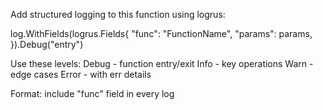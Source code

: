 Add structured logging to this function using logrus:

log.WithFields(logrus.Fields{
  "func": "FunctionName",
  "params": params,
}).Debug("entry")

Use these levels:
Debug - function entry/exit
Info - key operations
Warn - edge cases
Error - with err details

Format: include "func" field in every log
